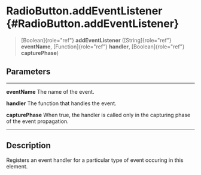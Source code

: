 RadioButton.addEventListener {#RadioButton.addEventListener}
============================

> [Boolean]{role="ref"} **addEventListener** ([String]{role="ref"}
> **eventName**, [Function]{role="ref"} **handler**,
> [Boolean]{role="ref"} **capturePhase**)

Parameters
----------

  ------------------ ----------------------------------------------------------
  **eventName**      The name of the event.

  **handler**        The function that handles the event.

  **capturePhase**   When true, the handler is called only in the capturing
                     phase of the event propagation.
  ------------------ ----------------------------------------------------------

Description
-----------

Registers an event handler for a particular type of event occuring in
this element.
